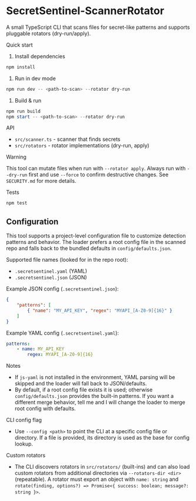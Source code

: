 # SecretSentinel-ScannerRotator

A small TypeScript CLI that scans files for secret-like patterns and supports pluggable rotators (dry-run/apply).

Quick start

1. Install dependencies

```powershell
npm install
```

1. Run in dev mode

```powershell
npm run dev -- <path-to-scan> --rotator dry-run
```

1. Build & run

```powershell
npm run build
npm start -- <path-to-scan> --rotator dry-run
```

API

- `src/scanner.ts` - scanner that finds secrets
- `src/rotators` - rotator implementations (dry-run, apply)

Warning

This tool can mutate files when run with `--rotator apply`. Always run with `--dry-run` first and use `--force` to confirm destructive changes. See `SECURITY.md` for more details.

Tests

```powershell
npm test
```


## Configuration

This tool supports a project-level configuration file to customize detection patterns and behavior. The loader prefers a root config file in the scanned repo and falls back to the bundled defaults in `config/defaults.json`.

Supported file names (looked for in the repo root):

- `.secretsentinel.yaml` (YAML)
- `.secretsentinel.json` (JSON)

Example JSON config (`.secretsentinel.json`):

```json
{
	"patterns": [
		{ "name": "MY_API_KEY", "regex": "MYAPI_[A-Z0-9]{16}" }
	]
}
```

Example YAML config (`.secretsentinel.yaml`):

```yaml
patterns:
	- name: MY_API_KEY
		regex: MYAPI_[A-Z0-9]{16}
```

Notes

- If `js-yaml` is not installed in the environment, YAML parsing will be skipped and the loader will fall back to JSON/defaults.
- By default, if a root config file exists it is used; otherwise `config/defaults.json` provides the built-in patterns. If you want a different merge behavior, tell me and I will change the loader to merge root config with defaults.

CLI config flag

- Use `--config <path>` to point the CLI at a specific config file or directory. If a file is provided, its directory is used as the base for config lookup.

Custom rotators

- The CLI discovers rotators in `src/rotators/` (built-ins) and can also load custom rotators from additional directories via `--rotators-dir <dir>` (repeatable). A rotator must export an object with `name: string` and `rotate(finding, options?) => Promise<{ success: boolean; message?: string }>`.

